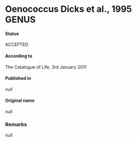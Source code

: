 # Oenococcus Dicks et al., 1995 GENUS

#### Status
ACCEPTED

#### According to
The Catalogue of Life, 3rd January 2011

#### Published in
null

#### Original name
null

### Remarks
null